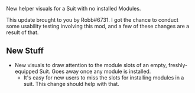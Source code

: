 New helper visuals for a Suit with no installed Modules.




This update brought to you by Robb#6731. I got the chance to conduct some usability testing involving this mod, and a few of these changes are a result of that.

## New Stuff

- New visuals to draw attention to the module slots of an empty, freshly-equipped Suit. Goes away once any module is installed.
  - It's easy for new users to miss the slots for installing modules in a suit. This change should help with that.

